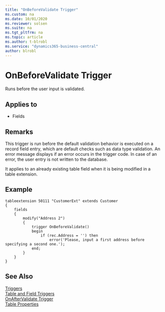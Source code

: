 ```yaml
---
title: "OnBeforeValidate Trigger"
ms.custom: na
ms.date: 10/01/2020
ms.reviewer: solsen
ms.suite: na
ms.tgt_pltfrm: na
ms.topic: article
ms.author: t-blrobl
ms.service: "dynamics365-business-central"
author: blrobl
---
```


# OnBeforeValidate Trigger

Runs before the user input is validated. 

## Applies to  

- Fields  
  
## Remarks  

This trigger is run before the default validation behavior is executed on a record field entry, which are default checks such as data type validation. An error message displays if an error occurs in the trigger code. In case of an error, the user entry is not written to the database.  

It applies to an already existing table field when it is being modified in a table extension. 

## Example

```AL
tableextension 50111 "CustomerExt" extends Customer
{
    fields
    {
        modify("Address 2")
        {
            trigger OnBeforeValidate()
            begin
                if (rec.Address = '') then
                    error('Please, input a first address before specifying a second one.');
            end;
        }
    }
}

```

## See Also  

[Triggers](devenv-triggers.md)  
[Table and Field Triggers](devenv-table-and-field-triggers.md)  
[OnAfterValidate Trigger](devenv-onaftervalidate-fields-trigger.md)  
[Table Properties](../properties/devenv-table-properties.md)    
